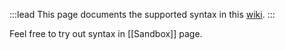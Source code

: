 :::lead
This page documents the supported syntax in this [wiki](/wiki).
:::

Feel free to try out syntax in [[Sandbox]] page.